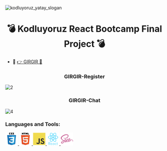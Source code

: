 ![kodluyoruz_yatay_slogan](https://user-images.githubusercontent.com/73335147/202192575-e69ce3ea-6dbb-400b-a063-76d6efa5b1b5.png)

<h1 align="center">💣 Kodluyoruz React Bootcamp Final Project 💣</h1>

- 🚀 [👉 GIRGIR 💬](https://kodluyorugirgir.netlify.app/)

<h3 align="center">GIRGIR-Register</h3>

![2](https://user-images.githubusercontent.com/73335147/202190254-fdf7acd7-d7aa-4f11-b71a-e9ad72446978.jpg)

<h3 align="center">GIRGIR-Chat</h3>

![4](https://user-images.githubusercontent.com/73335147/202190635-9661eeb4-3f05-434f-94a5-45c3f7747572.jpg)

<p align="left">
</p>

<h3 align="left">Languages and Tools:</h3>
<p align="left"> <a href="https://www.w3schools.com/css/" target="_blank" rel="noreferrer"> <img src="https://raw.githubusercontent.com/devicons/devicon/master/icons/css3/css3-original-wordmark.svg" alt="css3" width="40" height="40"/> </a> <a href="https://www.w3.org/html/" target="_blank" rel="noreferrer"> <img src="https://raw.githubusercontent.com/devicons/devicon/master/icons/html5/html5-original-wordmark.svg" alt="html5" width="40" height="40"/> </a> <a href="https://developer.mozilla.org/en-US/docs/Web/JavaScript" target="_blank" rel="noreferrer"> <img src="https://raw.githubusercontent.com/devicons/devicon/master/icons/javascript/javascript-original.svg" alt="javascript" width="40" height="40"/> </a> <a href="https://reactjs.org/" target="_blank" rel="noreferrer"> <img src="https://raw.githubusercontent.com/devicons/devicon/master/icons/react/react-original-wordmark.svg" alt="react" width="40" height="40"/> </a> <a href="https://sass-lang.com" target="_blank" rel="noreferrer"> <img src="https://raw.githubusercontent.com/devicons/devicon/master/icons/sass/sass-original.svg" alt="sass" width="40" height="40"/> </a> </p>
